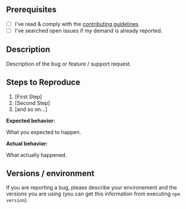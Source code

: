 ## Prerequisites

-   [ ] I've read & comply with the [contributing guidelines](https://github.com/Genymobile/genymotion-device-web-player/blob/main/CONTRIBUTING.md)
-   [ ] I've searched open issues if my demand is already reported.

## Description

Description of the bug or feature / support request.

## Steps to Reproduce

1. [First Step]
2. [Second Step]
3. [and so on...]

**Expected behavior:**

What you expected to happen.

**Actual behavior:**

What actually happened.

## Versions / environment

If you are reporting a bug, please describe your environement and the versions you are using (you can get this information from executing `npm version`).
